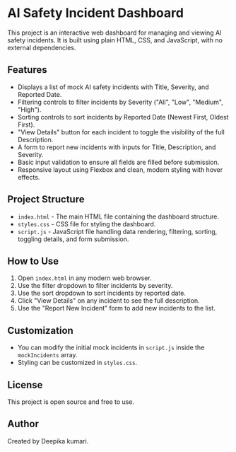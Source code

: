 # AI Safety Incident Dashboard

This project is an interactive web dashboard for managing and viewing AI safety incidents. It is built using plain HTML, CSS, and JavaScript, with no external dependencies.

## Features

- Displays a list of mock AI safety incidents with Title, Severity, and Reported Date.
- Filtering controls to filter incidents by Severity ("All", "Low", "Medium", "High").
- Sorting controls to sort incidents by Reported Date (Newest First, Oldest First).
- "View Details" button for each incident to toggle the visibility of the full Description.
- A form to report new incidents with inputs for Title, Description, and Severity.
- Basic input validation to ensure all fields are filled before submission.
- Responsive layout using Flexbox and clean, modern styling with hover effects.

## Project Structure

- `index.html` - The main HTML file containing the dashboard structure.
- `styles.css` - CSS file for styling the dashboard.
- `script.js` - JavaScript file handling data rendering, filtering, sorting, toggling details, and form submission.

## How to Use

1. Open `index.html` in any modern web browser.
2. Use the filter dropdown to filter incidents by severity.
3. Use the sort dropdown to sort incidents by reported date.
4. Click "View Details" on any incident to see the full description.
5. Use the "Report New Incident" form to add new incidents to the list.

## Customization

- You can modify the initial mock incidents in `script.js` inside the `mockIncidents` array.
- Styling can be customized in `styles.css`.

## License

This project is open source and free to use.

## Author

Created by Deepika kumari.
